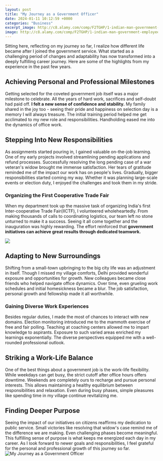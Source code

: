 ```yaml
---
layout: post
title: "My Journey as a Government Officer"
date: 2024-01-11 10:12:59 +0000
categories: "Business"
excerpt_image: http://c8.alamy.com/comp/F2TGHP/1-indian-man-government-employee-office-working-F2TGHP.jpg
image: http://c8.alamy.com/comp/F2TGHP/1-indian-man-government-employee-office-working-F2TGHP.jpg
---
```


Sitting here, reflecting on my journey so far, I realize how different life became after I joined the government service. What started as a challenging period of changes and adaptability has now transformed into a deeply fulfilling career journey. Here are some of the highlights from my experience in the past few years.
## Achieving Personal and Professional Milestones   
Getting selected for the coveted government job itself was a major milestone to celebrate. All the years of hard work, sacrifices and self-doubt had paid off. **I felt a new sense of confidence and stability.** My family shared in the joy too - seeing their pride and happiness on selection day is a memory I will always treasure. The initial training period helped me get acclimated to my new role and responsibilities. Handholding eased me into the dynamics of office work.  
## Stepping Into New Responsibilities   
As assignments started pouring in, I gained valuable on-the-job learning. One of my early projects involved streamlining pending applications and refund processes. Successfully resolving the long pending case of a war veteran's widow brought me immense satisfaction. Her tears of gratitude reminded me of the impact our work has on people's lives. Gradually, bigger responsibilities started coming my way. Whether it was planning large-scale events or election duty, I enjoyed the challenges and took them in my stride.
### Organizing the First Cooperative Trade Fair  
When my department took up the massive task of organizing India's first Inter-cooperative Trade Fair(IICTF), I volunteered wholeheartedly. From making thousands of calls to coordinating logistics, our team left no stone unturned to make it a success. Seeing it all come together and the inauguration was highly rewarding. The effort reinforced that **government initiatives can achieve great results through dedicated teamwork.**

![](https://cdn.dnaindia.com/sites/default/files/styles/full/public/2021/09/23/997451-dr-rajendra-bharud.jpg)
## Adapting to New Surroundings  
Shifting from a small-town upbringing to the big city life was an adjustment in itself. Though I missed my village comforts, Delhi provided wonderful exposure and opportunities for growth. New colleagues became close friends who helped navigate office dynamics. Over time, even grueling work schedules and initial homesickness became a blur. The job satisfaction, personal growth and fellowship made it all worthwhile.   
### Gaining Diverse Work Experiences
Besides regular duties, I made the most of chances to interact with new domains. Election monitoring introduced me to the mammoth exercise of free and fair polling. Teaching at coaching centers allowed me to impart knowledge to aspirants. Exposure to such varied areas enriched my learnings exponentially. The diverse perspectives equipped me with a well-rounded professional outlook.
## Striking a Work-Life Balance
One of the best things about a government job is the work-life flexibility. While weekdays can get busy, the strict cutoff after office hours offers downtime. Weekends are completely ours to recharge and pursue personal interests. This allows maintaining a healthy equilibrium between responsibilities and relaxation. Even during busy phases, simple pleasures like spending time in my village continue revitalizing me. 
## Finding Deeper Purpose
Seeing the impact of our initiatives on citizens reaffirms my dedication to public service. Small victories like resolving that widow's case remind me of the difference we are making. Even challenging phases become meaningful. This fulfilling sense of purpose is what keeps me energized each day in my career. As I look forward to newer goals and responsibilities, I feel grateful for the personal and professional growth of this journey so far.
![My Journey as a Government Officer](http://c8.alamy.com/comp/F2TGHP/1-indian-man-government-employee-office-working-F2TGHP.jpg)